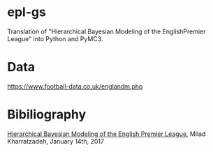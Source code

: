 # epl-gs
Translation of "Hierarchical Bayesian Modeling of the EnglishPremier League" into Python and PyMC3.

# Data
https://www.football-data.co.uk/englandm.php

# Bibiliography

[Hierarchical Bayesian Modeling of the English Premier League](https://mc-stan.org/events/stancon2017-notebooks/stancon2017-kharratzadeh-epl.pdf), Milad Kharratzadeh, January 14th, 2017
